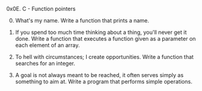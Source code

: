 0x0E. C - Function pointers


0. What's my name.
Write a function that prints a name.


1. If you spend too much time thinking about a thing, you'll never get it done.
Write a function that executes a function given as a parameter on each element of an array.


2. To hell with circumstances; I create opportunities.
Write a function that searches for an integer.


3. A goal is not always meant to be reached, it often serves simply as something to aim at.
Write a program that performs simple operations.

